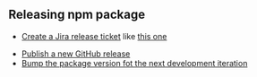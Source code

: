 ## Releasing npm package

- [Create a Jira release ticket](https://jira.sonarsource.com/projects/REL) like [this one](https://sonarsource.atlassian.net/browse/REL-2313)
* [Publish a new GitHub release](https://github.com/SonarSource/eslint-plugin-sonarjs/releases/new)
* [Bump the package version fot the next development iteration](https://github.com/SonarSource/eslint-plugin-sonarjs/blob/master/package.json#L3)
